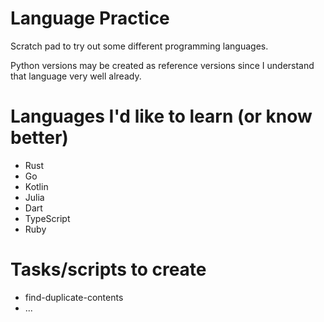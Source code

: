 # Language Practice

Scratch pad to try out some different programming languages.

Python versions may be created as reference versions since I understand 
that language very well already.

# Languages I'd like to learn (or know better)

* Rust
* Go
* Kotlin
* Julia
* Dart
* TypeScript
* Ruby

# Tasks/scripts to create

* find-duplicate-contents
* ...
